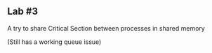 Lab #3
---
A try to share Critical Section between processes in shared memory

(Still has a working queue issue)
